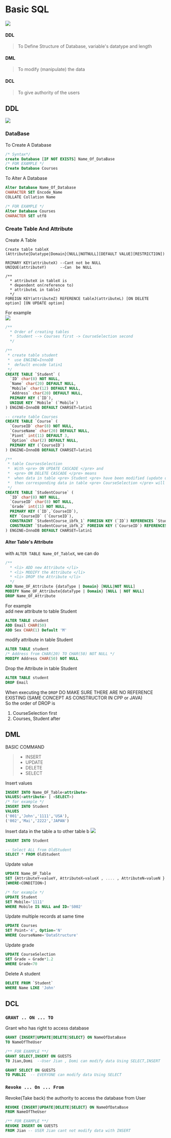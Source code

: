 # Basic SQL

![](https://i.imgur.com/v6rAbRL.png)  
#### DDL
> To Define Structure of Database, variable's datatype and length   
#### DML
> To modify (manipulate) the data  
#### DCL
> To give authority of the users   

## DDL
![](https://i.imgur.com/SGIfZsA.png)

### DataBase 

To Create A Database
```sql
/* Syntax*/
create Database [IF NOT EXISTS] Name_Of_DataBase
/* FOR EXAMPLE */
Create Database Courses
```

To Alter A Database
```sql
Alter Database Name_Of_Database
CHARACTER SET Encode_Name
COLLATE Collation Name

/* FOR EXAMPLE */
Alter Database Courses
CHARACTER SET utf8
```

### Create Table And Attribute

Create A Table
```mysql
Create table tableX
(Attribute{Datatype|Domain}[NULL|NOTNULL][DEFAULT VALUE][RESTRICTION])

RRIMARY KEY(attributeX) --Cant not be NULL 
UNIQUE(attributeY)      --Can  be NULL

/**
  * attributeX in tableX is  
  * dependent on(reference to)
  * attributeL in tableJ
  */
FOREIGN KEY(attributeZ) REFERENCE tableJ(attributeL) [ON DELETE option] [ON UPDATE option]
```

For example  
![](https://i.imgur.com/VfZCdk4.png)  
```sql
/**
  * Order of creating tables
  *  Student --> Courses first -> CourseSelection second
  */

/**
 * create table student 
 *  use ENGINE=InnoDB
 *  default encode latin1
 */
CREATE TABLE `Student` (
  `ID` char(8) NOT NULL,
  `Name` char(20) DEFAULT NULL,
  `Mobile` char(12) DEFAULT NULL,
  `Address` char(20) DEFAULT NULL,
  PRIMARY KEY (`ID`),
  UNIQUE KEY `Mobile` (`Mobile`)
) ENGINE=InnoDB DEFAULT CHARSET=latin1

-- create table Courses 
CREATE TABLE `Course` (
  `CourseID` char(8) NOT NULL,
  `CourseName` char(20) DEFAULT NULL,
  `Piont` int(11) DEFAULT 3,
  `Option` char(2) DEFAULT NULL,
  PRIMARY KEY (`CourseID`)
) ENGINE=InnoDB DEFAULT CHARSET=latin1

/** 
 * table CoursesSelection
 *  With <pre> ON UPDATE CASCADE </pre> and 
 *  <pre> ON DELETE CASCADE </pre> means
 *  when data in table <pre> Student <pre> have been modified (update or delete ..etc) 
 *  then corresponding data in table <pre> CourseSelection </pre> will also be modified
 */
CREATE TABLE `StudentCourse` (
  `ID` char(8) NOT NULL,
  `CourseID` char(8) NOT NULL,
  `Grade` int(11) NOT NULL,
  PRIMARY KEY (`ID`,`CourseID`),
  KEY `CourseID` (`CourseID`),
  CONSTRAINT `StudentCourse_ibfk_1` FOREIGN KEY (`ID`) REFERENCES `Student` (`ID`) ON DELETE CASCADE ON UPDATE CASCADE,
  CONSTRAINT `StudentCourse_ibfk_2` FOREIGN KEY (`CourseID`) REFERENCES `Course` (`CourseID`)
) ENGINE=InnoDB DEFAULT CHARSET=latin1
```

#### Alter Table's Attribute

with `ALTER TABLE Name_Of_TableX`, we can do   
```sql 
/**
  * <li> ADD new Attribute </li>
  * <li> MODIFY the Attribute </li>
  * <li> DROP the Attribute </li>
  */
ADD Name_OF_Attribute {dataType | Domain} [NULL|NOT NULL]
MODIFY Name_OF_Attribute{dataType | Domain} [NULL | NOT NULL]
DROP Name_OF_Attribute
```

For example   
add new attribute to table Student   
```sql
ALTER TABLE student 
ADD Email CHAR(50)
ADD Sex CHAR(1) Default 'M'
``` 
modify attribute in table Student   
```sql
ALTER TABLE student
/* Address from CHAR(20) TO CHAR(50) NOT NULL */
MODIFY Address CHAR(50) NOT NULL
```
Drop the Attribute in table Student   
```sql
ALTER TABLE student
DROP Email
``` 
When executing the `DROP` DO MAKE SURE THERE ARE NO REFERENCE EXISTING (SAME CONCEPT AS CONSTRUCTOR IN CPP or JAVA)    
So the order of DROP is    
1. CourseSelection  first   
2. Courses, Student after   


## DML

BASIC COMMAND   
> - INSERT  
> - UPDATE  
> - DELETE  
> - SELECT  


Insert values  
```sql  
INSERT INTO Name_OF_Table<attribute>  
VALUES(<attribute> | <SELECT>)  
/* for example */   
INSERT INTO Student  
VALUES   
('001','John','1111','USA'),  
('002','Mai','2222','JAPAN')  
```

Insert data in the table a to other table b
![](https://i.imgur.com/qEUimbZ.png)

```sql
INSERT INTO Student

-- Select ALL from OldStudent
SELECT * FROM OldStudent
```

Update value 
```sql
UPDATE Name_OF_Table
SET {AttributeY=valueY, AttributeX=valueX , .... , AttributeN=valueN }
[WHERE<CONDITION>]

/* for example */
UPDATE Student
SET Mobile='1111'
WHERE Mobile IS NULL and ID='S002'
```

Update multiple records at same time
```sql
UPDATE Courses
SET Point='4', Option='N'
WHERE CourseName='DataStructure'
```

Update grade
```sql
UPDATE CourseSelection
SET Grade = Grade*1.2
WHERE Grade<70
```

Delete A student
```sql
DELETE FROM `Student`
WHERE Name LIKE 'John'
```

## DCL


### `GRANT .. ON ... TO`
Grant who has right to access database
```sql
GRANT {INSERT|UPDATE|DELETE|SELECT} ON NameOfDataBase
TO NameOfTheUser

/** FOR EXAMPLE **/
GRANT SELECT,INSERT ON GUESTS
TO Jian,Domi  --User Jian , Domi can modify data Using SELECT,INSERT

GRANT SELECT ON GUESTS
TO PUBLIC  -- EVERYONE can modify data Using SELECT 
```

### `Revoke ... On ... From`

Revoke(Take back) the authority to access the database from User
```sql
REVOKE {INSERT|UPDATE|DELETE|SELECT} ON NameOfDataBase
FROM NameOfTheUser

/** FOR EXAMPLE **/
REVOKE INSERT ON GUESTS
FROM Jian -- USER Jian cant not modify data with INSERT
```
